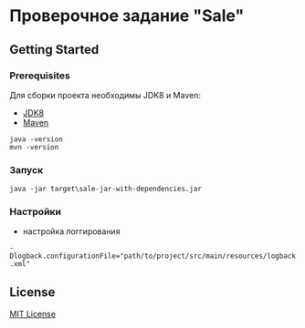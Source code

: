 # Проверочное задание "Sale"

## Getting Started

### Prerequisites

Для сборки проекта необходимы JDK8 и Maven:
* [JDK8](http://www.oracle.com/technetwork/java/javase/downloads/2133151)
* [Maven](https://maven.apache.org/)


```
java -version
mvn -version
```

### Запуск

```
java -jar target\sale-jar-with-dependencies.jar
```

### Настройки

 * настройка логгирования
 
 `-Dlogback.configurationFile="path/to/project/src/main/resources/logback.xml"`

## License

[MIT License](LICENSE)